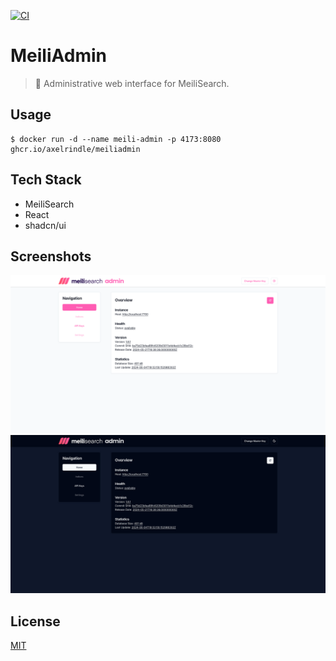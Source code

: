 [![CI](https://github.com/axelrindle/meiliadmin/actions/workflows/ci.yml/badge.svg)](https://github.com/axelrindle/meiliadmin/actions/workflows/ci.yml)

# MeiliAdmin

> 🔎 Administrative web interface for MeiliSearch.

## Usage

```
$ docker run -d --name meili-admin -p 4173:8080 ghcr.io/axelrindle/meiliadmin
```

## Tech Stack

- MeiliSearch
- React
- shadcn/ui

## Screenshots

![light mode](./screenshots/light.png)
![dark mode](./screenshots/dark.png)

## License

[MIT](LICENSE)
